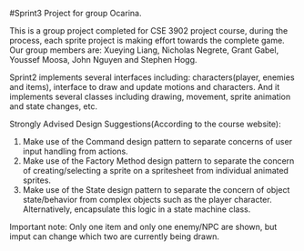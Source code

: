 #Sprint3 Project for group Ocarina.

   This is a group project completed for CSE 3902 project course, during the process, each sprite project is making effort towards the complete game. 	
   Our group members are: Xueying Liang, Nicholas Negrete, Grant Gabel, Youssef Moosa, John Nguyen and Stephen Hogg.
	
   Sprint2 implements several interfaces including: characters(player, enemies and items), interface to draw and update motions and characters. And it implements several classes including drawing, movement, sprite animation and state changes, etc.
            
  Strongly Advised Design Suggestions(According to the course website):
  1. Make use of the Command design pattern to separate concerns of user input handling from actions.
  2. Make use of the Factory Method design pattern to separate the concern of creating/selecting a sprite on a spritesheet from individual animated sprites.
  3. Make use of the State design pattern to separate the concern of object state/behavior from complex objects such as the player character. Alternatively, encapsulate this logic in a state machine class.
  
  Important note: Only one item and only one enemy/NPC are shown, but imput can change which two are currently being drawn. 
